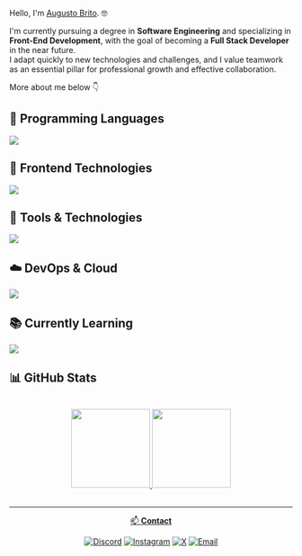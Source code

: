Hello, I'm <ins>Augusto Brito</ins>. 🤓

I'm currently pursuing a degree in **Software Engineering** and specializing in **Front-End Development**, with the goal of becoming a **Full Stack Developer** in the near future.  
I adapt quickly to new technologies and challenges, and I value teamwork as an essential pillar for professional growth and effective collaboration.

More about me below 👇

## 🧠 Programming Languages
[![](https://skillicons.dev/icons?i=js,typescript,lua)](https://skillicons.dev)

## 🎨 Frontend Technologies
[![](https://skillicons.dev/icons?i=html,css,tailwind)](https://skillicons.dev)

## 🧰 Tools & Technologies
[![](https://skillicons.dev/icons?i=git,github,vscode)](https://skillicons.dev)

## ☁️ DevOps & Cloud
[![](https://skillicons.dev/icons?i=githubactions,aws,vercel)](https://skillicons.dev)

## 📚 Currently Learning
[![](https://skillicons.dev/icons?i=react,next,c)](https://skillicons.dev)

## 📊 GitHub Stats
<br>
<div align="center">
  <a href="https://github.com/wgutto">
  <img height="140em" src="https://github-readme-stats.vercel.app/api?username=wgutto&show_icons=true&theme=dark&include_all_commits=true&count_private=true"/>
  <img height="140em" src="https://github-readme-stats.vercel.app/api/top-langs/?username=wgutto&layout=compact&langs_count=7&theme=dark"/>
</div>
<br/>

---

<p align="center">📫 <b>Contact</b></p>
<p align="center">
  <a href="https://discord.gg/sanchezfps."><img src="https://img.shields.io/badge/Discord-%237289DA.svg?logo=discord&logoColor=white" alt="Discord"></a>
  <a href="https://instagram.com/wgutto"><img src="https://img.shields.io/badge/Instagram-%23E4405F.svg?logo=Instagram&logoColor=white" alt="Instagram"></a>
  <a href="https://x.com/wguttoo"><img src="https://img.shields.io/badge/X-black.svg?logo=X&logoColor=white" alt="X"></a>
  <a href="mailto:augusstobrito@gmail.com"><img src="https://img.shields.io/badge/Email-D14836?logo=gmail&logoColor=white" alt="Email"></a>
</p>
